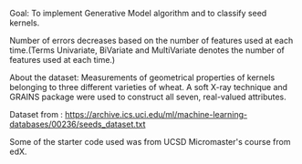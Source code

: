 Goal: To implement Generative Model algorithm and to classify seed kernels.

Number of errors decreases based on the number of features used at each time.(Terms Univariate, BiVariate and MultiVariate denotes the number of features used at each time.)

About the dataset:
Measurements of geometrical properties of kernels belonging to three different varieties of wheat. 
A soft X-ray technique and GRAINS package were used to construct all seven, real-valued attributes.

Dataset from : https://archive.ics.uci.edu/ml/machine-learning-databases/00236/seeds_dataset.txt

Some of the starter code used was from UCSD Micromaster's course from edX.
